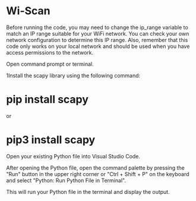 # Wi-Scan
Before running the code, you may need to change the ip_range variable to match an IP range suitable for your WiFi network. You can check your own network configuration to determine this IP range. Also, remember that this code only works on your local network and should be used when you have access permissions to the network.

Open command prompt or terminal.

1Install the scapy library using the following command:
# pip install scapy 
or
# pip3 install scapy

Open your existing Python file into Visual Studio Code.

After opening the Python file, open the command palette by pressing the "Run" button in the upper right corner or "Ctrl + Shift + P" on the keyboard and select "Python: Run Python File in Terminal".

This will run your Python file in the terminal and display the output.
